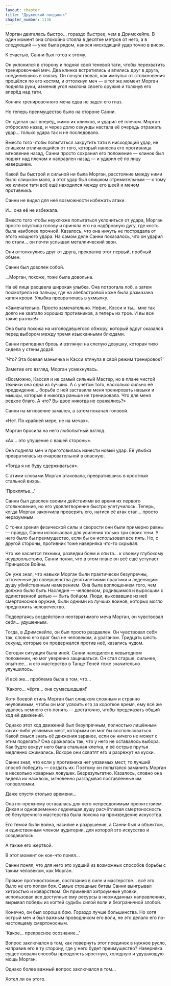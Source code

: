 ```yaml
---
layout: chapter
title: "Дружеский поединок"
chapter_number: 1136
---
```


Морган двигалась быстро... гораздо быстрее, чем в Дримскейпе. В один момент она спокойно стояла в десятке метров от него, а в следующий — уже была рядом, нанося нисходящий удар точно в висок.

К счастью, Санни был готов к этому.

Он уклонился в сторону и поднял свой теневой тати, чтобы перехватить тренировочный меч. Два клинка встретились и впились друг в друга, соединившись в связку. Он почувствовал, как импульс от столкновения прошёлся по его костям, и оттолкнул меч — в тот же момент Морган подняла руки, изменив угол наклона своего оружия и толкнув его вперёд над тати.

Кончик тренировочного меча едва не задел его глаз.

Но теперь преимущество было на стороне Санни.

Он сделал шаг вперёд, мимо их клинков, и ударил её плечом. Морган отбросило назад, и через долю секунды настала её очередь отражать удар... только удара так и не последовало.

Вместо того чтобы попытаться закрутить тати в нисходящий удар, не слишком отличающийся от того, который нанесла его противница мгновение назад, Санни просто сохранил его положение — клинок был поднят над плечом и направлен назад — и ударил её по лицу навершием.

Какой бы быстрой и сильной ни была Морган, расстояние между ними было слишком мало, а этот удар был слишком стремительным — к тому же клинок тати всё ещё находился между его шеей и мечом противника.

Санни не видел для неё возможности избежать атаки.

И... она её не избежала.

Вместо того чтобы неуклюже попытаться уклониться от удара, Морган просто опустила голову и приняла его на надбровную дугу, где кость была наиболее прочной. Казалось, что она ничуть не пострадала от этого мощного удара. На самом деле Санни показалось, что он ударил по стали... он почти услышал металлический звон.

Они оттолкнулись друг от друга, прекратив этот первый, пробный обмен.

Санни был доволен собой.

...Морган, похоже, тоже была довольна.

На её лице расцвела широкая улыбка. Она потрогала лоб, а затем посмотрела на пальцы, где на алебастровой коже была размазана капля крови. Улыбка превратилась в ухмылку.

«Замечательно. Просто замечательно. Нефис, Кэсси и ты... мне так долго не хватало хороших противников, а теперь их трое. И вы все такие разные!»

Она была похожа на изголодавшегося обжору, который вдруг оказался перед выбором между тремя изысканными блюдами.

Санни приподнял бровь и взглянул на слепую девушку, которая тихо сидела у стены додзё.

'Что? Эта боевая маньячка и Кэсси втянула в свой режим тренировок?'

Заметив его взгляд, Морган усмехнулась.

«Возможно, Кассия и не самый сильный Мастер, но в плане чистой техники она одна из лучших. А с учётом того, насколько сильно её предвидение... борьба с ней заставила меня тренировать навыки и мышцы, которые я никогда раньше не тренировала. Что для меня редкое благо. А что? Вы двое никогда не сражались?»

Санни на мгновение замялся, а затем покачал головой.

«Нет. По крайней мере, не на мечах».

Морган бросила на него любопытный взгляд.

«Ах... это упущение с вашей стороны».

Она подняла меч и приготовилась нанести новый удар. Её улыбка превратилась из очаровательной в опасную.

«Тогда я не буду сдерживаться».

С этими словами Морган атаковала, превратившись в яростный стальной вихрь.

'Проклятье...'

Санни был доволен своими действиями во время их первого столкновения, но его удовлетворение быстро улетучилось. Теперь, когда Морган закончила проверять его, натиск её атак стал... просто неразумным.

С точки зрения физической силы и скорости они были примерно равны — правда, Санни использовал для усиления только три своих тени. У него было бы преимущество, если бы он использовал все пять. Но, с другой стороны, противник тоже наверняка что-то скрывал.

Что же касается техники, разведки боем и опыта... к своему глубокому неудовольствию, Санни понял, что в этом плане он всё ещё уступает Принцессе Войны.

Он уже знал, что навыки Морган были практически безупречны, отточенные до совершенства десятилетиями практики и леденящим душу убийственным намерением. Она была воплощением того, чем должно было быть Наследие — человеком, родившимся и выросшим с единственной целью — быть бойцом. Люди, выковавшие из неё смертоносное оружие, были одними из лучших воинов, которых могло предложить человечество.

Подвергаясь воздействию неотвратимого меча Морган, он чувствовал себя... удушенным.

Тогда, в Дримскейпе, он был просто раздавлен. Он чувствовал себя так, словно его враг был не человеком, а ураганом. Тридцать шесть секунд, которые он продержался против неё, казались чудом.

Сегодня ситуация была иной. Санни находился в невыгодном положении, но мог уверенно защищаться. Он стал старше, сильнее, опытнее... и его мастерство в Танце Теней тоже значительно улучшилось.

И всё же... проблема была в том, что...

'Какого... чёрта... она сумасшедшая!'

Хотя боевой стиль Морган был слишком сложным и странно неуловимым, чтобы он мог усвоить его за короткое время, ему всё же удалось немного его понять — достаточно, чтобы предсказать общий ход её движений.

Однако этот ход движений был безупречным, полностью лишённым каких-либо уязвимых мест, которыми он мог бы воспользоваться. Какой смысл знать её движения заранее, если он ничего не может с этим поделать? Она сражалась так, что у него не оставалось выбора. Как будто вокруг него была стальная клетка, и её острые прутья медленно сжимались. Вскоре они схватят его и разрежут на куски.

Санни знал, что если у противника нет уязвимых мест, то лучший способ победить — создать их. Поэтому он попытался заманить Морган в несколько коварных ловушек. Безрезультатно. Казалось, словно она видела их насквозь, мгновенно разгадывая поставленные им головоломки.

Даже спустя столько времени...

Она по-прежнему оставалась для него непреодолимым препятствием. Дикая и одновременно леденящая душу расчётливая смертоносность её безупречного мастерства была похожа на произведение искусства.

Его темой были война, насилие и разрушение, а Санни был и объектом, и единственным членом аудитории, для которой это искусство и создавалось.

А также его жертвой.

В этот момент он кое-что понял...

Санни понял, что для него это худший из возможных способов борьбы с таким человеком, как Морган.

Прямое противостояние, состязания в силе и мастерстве... всё это было не его полем боя. Самые страшные битвы Санни выигрывал хитростью и коварством. Он применял хитроумные уловки, использовал все доступные ему ресурсы в неожиданных направлениях, вырывал победы из когтей судьбы силой воли и безграничной злобой.

Конечно, он был хорош в бою. Гораздо лучше большинства. Но хотя острый меч и был важным проводником его воли, не это делало его по-настоящему смертоносным.

'Какое... прекрасное осознание...'

Вопрос заключался в том, как повернуть этот поединок в нужное русло, направив его в ту сторону, где у него будет преимущество? Наверняка существовали способы преодолеть яростную, холодную и удушающую мощь Морган.

Однако более важный вопрос заключался в том...

Хотел ли он этого.